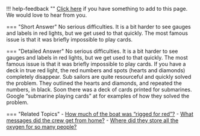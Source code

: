 !!! help-feedback ""
    [Click here](https://other.example.com/feedback) if you have something to add to this page. We would love to hear from you.

=== "Short Answer"
    No serious difficulties. It is a bit harder to see gauges and labels in red lights, but we get used to that quickly. The most famous issue is that it was briefly impossible to play cards.

=== "Detailed Answer"
    No serious difficulties.  It is a bit harder to see gauges and labels in red lights, but we get used to that quickly.  The most famous issue is that it was briefly impossible to play cards.  If you have a deck in true red light, the red numbers and spots (hearts and diamonds) completely disappear.  Sub sailors are quite resourceful and quickly solved the problem.  They outlined the hearts and diamonds, and repeated the numbers, in black.  Soon there was a deck of cards printed for submarines.  Google “submarine playing cards” at  for examples of how they solved the problem.

=== "Related Topics"
    - [How much of the boat was “rigged for red”?](./how-much-of-the-boat-was-rigged-for-red.md)
    - [What messages did the crew get from home?](./what-messages-did-the-crew-get-from-home.md)
    - [Where did they store all the oxygen for so many people?](./where-did-they-store-all-the-oxygen-for-so-many-people.md)
